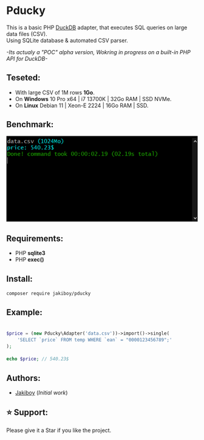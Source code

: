 # Pducky

This is a basic PHP [DuckDB](https://duckdb.org/) adapter, that executes SQL queries on large data files (CSV).  
Using SQLite database & automated CSV parser.  

*-Its actualy a "POC" alpha version, Wokring in progress on a built-in PHP API for DuckDB-*

## Teseted:

* With large CSV of 1M rows **1Go**.
* On **Windows** 10 Pro x64 | i7 13700K | 32Go RAM | SSD NVMe.
* On **Linux** Debian 11 | Xeon-E 2224 | 16Go RAM | SSD.

## Benchmark:

![Pducky](./.assets/screenshot.png)

## Requirements:

* PHP **sqlite3**
* PHP **exec()**

## Install:

```
composer require jakiboy/pducky
```

## Example:

```php

$price = (new Pducky\Adapter('data.csv'))->import()->single(
    'SELECT `price` FROM temp WHERE `ean` = "0000123456789";'
);

echo $price; // 540.23$
```

## Authors:

* [Jakiboy](https://github.com/Jakiboy) (*Initial work*)

## ⭐ Support:

Please give it a Star if you like the project.
